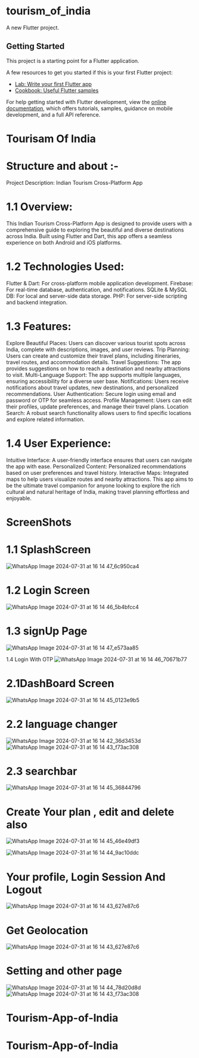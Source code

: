 # tourism_of_india

A new Flutter project.

## Getting Started

This project is a starting point for a Flutter application.

A few resources to get you started if this is your first Flutter project:

- [Lab: Write your first Flutter app](https://docs.flutter.dev/get-started/codelab)
- [Cookbook: Useful Flutter samples](https://docs.flutter.dev/cookbook)

For help getting started with Flutter development, view the
[online documentation](https://docs.flutter.dev/), which offers tutorials,
samples, guidance on mobile development, and a full API reference.

# Tourisam Of India 

# Structure and about :- 

Project Description: Indian Tourism Cross-Platform App
# 1.1 Overview:
This Indian Tourism Cross-Platform App is designed to provide users with a comprehensive guide to exploring the beautiful and diverse destinations across India. Built using Flutter and Dart, this app offers a seamless experience on both Android and iOS platforms.

# 1.2 Technologies Used:

Flutter & Dart: For cross-platform mobile application development.
Firebase: For real-time database, authentication, and notifications.
SQLite & MySQL DB: For local and server-side data storage.
PHP: For server-side scripting and backend integration.

# 1.3 Features:

Explore Beautiful Places: Users can discover various tourist spots across India, complete with descriptions, images, and user reviews.
Trip Planning: Users can create and customize their travel plans, including itineraries, travel routes, and accommodation details.
Travel Suggestions: The app provides suggestions on how to reach a destination and nearby attractions to visit.
Multi-Language Support: The app supports multiple languages, ensuring accessibility for a diverse user base.
Notifications: Users receive notifications about travel updates, new destinations, and personalized recommendations.
User Authentication: Secure login using email and password or OTP for seamless access.
Profile Management: Users can edit their profiles, update preferences, and manage their travel plans.
Location Search: A robust search functionality allows users to find specific locations and explore related information.

# 1.4 User Experience:

Intuitive Interface: A user-friendly interface ensures that users can navigate the app with ease.
Personalized Content: Personalized recommendations based on user preferences and travel history.
Interactive Maps: Integrated maps to help users visualize routes and nearby attractions.
This app aims to be the ultimate travel companion for anyone looking to explore the rich cultural and natural heritage of India, making travel planning effortless and enjoyable.



# ScreenShots 
# 1.1 SplashScreen 
![WhatsApp Image 2024-07-31 at 16 14 47_6c950ca4](https://github.com/user-attachments/assets/62cdc397-51a3-4333-9be1-46826f317c89)

# 1.2 Login Screen

![WhatsApp Image 2024-07-31 at 16 14 46_5b4bfcc4](https://github.com/user-attachments/assets/75a20f46-65ae-4b60-8649-483921a4fdb9)

# 1.3 signUp Page
![WhatsApp Image 2024-07-31 at 16 14 47_e573aa85](https://github.com/user-attachments/assets/8fa01932-43e0-4767-a9a5-b12ff3e17be3)

1.4 Login With OTP
![WhatsApp Image 2024-07-31 at 16 14 46_70671b77](https://github.com/user-attachments/assets/7e27bbcc-c403-4f79-8e47-be794e91811d)

# 2.1DashBoard Screen 

![WhatsApp Image 2024-07-31 at 16 14 45_0123e9b5](https://github.com/user-attachments/assets/90ef76b1-806c-4fcf-9727-c3cc671d7dbd)
# 2.2 language changer 
![WhatsApp Image 2024-07-31 at 16 14 42_36d3453d](https://github.com/user-attachments/assets/20bbc6f2-93f5-40f7-96a8-e56c6ba9e421)
![WhatsApp Image 2024-07-31 at 16 14 43_f73ac308](https://github.com/user-attachments/assets/3269c22d-d2e0-4c6b-9dcc-70a43fa8d7cf)

 # 2.3 searchbar
![WhatsApp Image 2024-07-31 at 16 14 45_36844796](https://github.com/user-attachments/assets/66162c86-894e-42c3-9173-1e7698117558)

# Create Your plan , edit and delete also
![WhatsApp Image 2024-07-31 at 16 14 45_46e49df3](https://github.com/user-attachments/assets/ccebee34-35a8-4c3e-857a-98550b18cf27)

![WhatsApp Image 2024-07-31 at 16 14 44_9ac10ddc](https://github.com/user-attachments/assets/22e30062-6103-4639-8b99-3d92570ec142)


# Your profile, Login Session And Logout 
![WhatsApp Image 2024-07-31 at 16 14 43_627e87c6](https://github.com/user-attachments/assets/5c382181-78b7-46e8-9609-86310c40836e)
# Get Geolocation

![WhatsApp Image 2024-07-31 at 16 14 43_627e87c6](https://github.com/user-attachments/assets/3f127c0b-28f5-491f-9e74-76189096ea23)

# Setting and other page
![WhatsApp Image 2024-07-31 at 16 14 44_78d20d8d](https://github.com/user-attachments/assets/59912a1e-be9f-464e-8db2-0c58e479ffd1)
![WhatsApp Image 2024-07-31 at 16 14 43_f73ac308](https://github.com/user-attachments/assets/c575979b-fd39-4c89-9f03-1f454d01896b)

# Tourism-App-of-India
# Tourism-App-of-India
